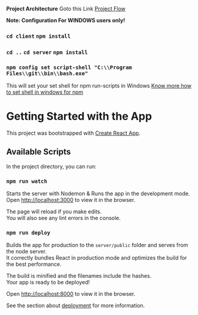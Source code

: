 **Project Architecture**
Goto this Link [Project Flow](https://whimsical.com/project-flow-LYh1C4YdQMXEqNoBQkhtSN)

**Note: Configuration For WINDOWS users only!**

### `cd client` `npm install`

### `cd ..` `cd server` `npm install`

### `npm config set script-shell "C:\\Program Files\\git\\bin\\bash.exe"`

This will set your set shell for npm run-scripts in Windows [Know more how to set shell in windows for npm](https://stackoverflow.com/questions/23243353/how-to-set-shell-for-npm-run-scripts-in-windows)

# Getting Started with the App

This project was bootstrapped with [Create React App](https://github.com/facebook/create-react-app).

## Available Scripts

In the project directory, you can run:

### `npm run watch`

Starts the server with Nodemon & Runs the app in the development mode.\
Open [http://localhost:3000](http://localhost:3000) to view it in the browser.

The page will reload if you make edits.\
You will also see any lint errors in the console.

### `npm run deploy`

Builds the app for production to the `server/public` folder and serves from the node server.\
It correctly bundles React in production mode and optimizes the build for the best performance.

The build is minified and the filenames include the hashes.\
Your app is ready to be deployed!

Open [http://localhost:8000](http://localhost:8000) to view it in the browser.

See the section about [deployment](https://facebook.github.io/create-react-app/docs/deployment) for more information.

